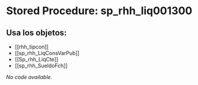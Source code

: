 # Stored Procedure: sp_rhh_liq001300

## Usa los objetos:
- [[rhh_tipcon]]
- [[sp_rhh_LiqConsVarPub]]
- [[Sp_rhh_LiqCte]]
- [[sp_rhh_SueldoFch]]

*No code available.*
